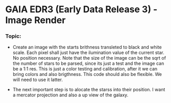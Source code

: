 # GAIA EDR3 (Early Data Release 3) - Image Render

### Topic:
- Create an image with the starts brithness transleted to black and white scale. Each pixel shall just have the ilumination value of the current star. No position necessary. Note that the size of the image can be the sqrt of the number of stars to be parsed, since its just a test and the image can be a 1:1 res. This is just a color testing and calibration, after it we can bring colors and also brigthness. This code should also be flexible. We will need to use it latter.

- The next important step is to alocate the starss into their position. I want a mercator projection and also a up view of the galaxy.